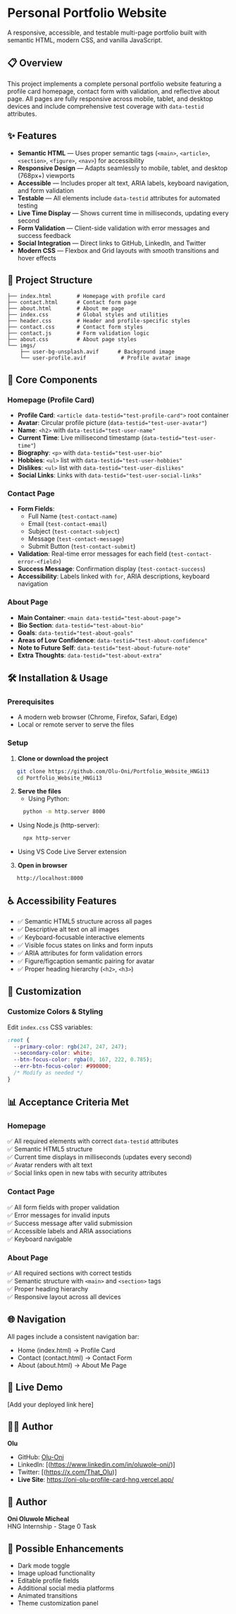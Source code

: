 # Personal Portfolio Website

A responsive, accessible, and testable multi-page portfolio built with semantic HTML, modern CSS, and vanilla JavaScript.

## 📋 Overview

This project implements a complete personal portfolio website featuring a profile card homepage, contact form with validation, and reflective about page. All pages are fully responsive across mobile, tablet, and desktop devices and include comprehensive test coverage with `data-testid` attributes.

## ✨ Features

- **Semantic HTML** — Uses proper semantic tags (`<main>`, `<article>`, `<section>`, `<figure>`, `<nav>`) for accessibility
- **Responsive Design** — Adapts seamlessly to mobile, tablet, and desktop (768px+) viewports
- **Accessible** — Includes proper alt text, ARIA labels, keyboard navigation, and form validation
- **Testable** — All elements include `data-testid` attributes for automated testing
- **Live Time Display** — Shows current time in milliseconds, updating every second
- **Form Validation** — Client-side validation with error messages and success feedback
- **Social Integration** — Direct links to GitHub, LinkedIn, and Twitter
- **Modern CSS** — Flexbox and Grid layouts with smooth transitions and hover effects

## 📁 Project Structure
```
├── index.html        # Homepage with profile card
├── contact.html      # Contact form page
├── about.html        # About me page
├── index.css         # Global styles and utilities
├── header.css        # Header and profile-specific styles
├── contact.css       # Contact form styles
├── contact.js        # Form validation logic
├── about.css         # About page styles
└── imgs/
    ├── user-bg-unsplash.avif      # Background image
    └── user-profile.avif           # Profile avatar image
```

## 🎯 Core Components

### Homepage (Profile Card)
- **Profile Card**: `<article data-testid="test-profile-card">` root container
- **Avatar**: Circular profile picture (`data-testid="test-user-avatar"`)
- **Name**: `<h2>` with `data-testid="test-user-name"`
- **Current Time**: Live millisecond timestamp (`data-testid="test-user-time"`)
- **Biography**: `<p>` with `data-testid="test-user-bio"`
- **Hobbies**: `<ul>` list with `data-testid="test-user-hobbies"`
- **Dislikes**: `<ul>` list with `data-testid="test-user-dislikes"`
- **Social Links**: Links with `data-testid="test-user-social-links"`

### Contact Page
- **Form Fields**:
  - Full Name (`test-contact-name`)
  - Email (`test-contact-email`)
  - Subject (`test-contact-subject`)
  - Message (`test-contact-message`)
  - Submit Button (`test-contact-submit`)
- **Validation**: Real-time error messages for each field (`test-contact-error-<field>`)
- **Success Message**: Confirmation display (`test-contact-success`)
- **Accessibility**: Labels linked with `for`, ARIA descriptions, keyboard navigation

### About Page
- **Main Container**: `<main data-testid="test-about-page">`
- **Bio Section**: `data-testid="test-about-bio"`
- **Goals**: `data-testid="test-about-goals"`
- **Areas of Low Confidence**: `data-testid="test-about-confidence"`
- **Note to Future Self**: `data-testid="test-about-future-note"`
- **Extra Thoughts**: `data-testid="test-about-extra"`

## 🛠️ Installation & Usage

### Prerequisites
- A modern web browser (Chrome, Firefox, Safari, Edge)
- Local or remote server to serve the files

### Setup

1. **Clone or download the project**
```bash
   git clone https://github.com/Olu-Oni/Portfolio_Website_HNGi13
   cd Portfolio_Website_HNGi13
```

2. **Serve the files**
   - Using Python:
```bash
     python -m http.server 8000
```
   - Using Node.js (http-server):
```bash
     npx http-server
```
   - Using VS Code Live Server extension

3. **Open in browser**
```
   http://localhost:8000
```

## ♿ Accessibility Features

- ✅ Semantic HTML5 structure across all pages
- ✅ Descriptive alt text on all images
- ✅ Keyboard-focusable interactive elements
- ✅ Visible focus states on links and form inputs
- ✅ ARIA attributes for form validation errors
- ✅ Figure/figcaption semantic pairing for avatar
- ✅ Proper heading hierarchy (`<h2>`, `<h3>`)

## 🎨 Customization

### Customize Colors & Styling
Edit `index.css` CSS variables:
```css
:root {
  --primary-color: rgb(247, 247, 247);
  --secondary-color: white;
  --btn-focus-color: rgba(0, 167, 222, 0.785);
  --err-btn-focus-color: #990000;
  /* Modify as needed */
}
```

## 📊 Acceptance Criteria Met

### Homepage
✅ All required elements with correct `data-testid` attributes  
✅ Semantic HTML5 structure  
✅ Current time displays in milliseconds (updates every second)  
✅ Avatar renders with alt text  
✅ Social links open in new tabs with security attributes  

### Contact Page
✅ All form fields with proper validation  
✅ Error messages for invalid inputs  
✅ Success message after valid submission  
✅ Accessible labels and ARIA associations  
✅ Keyboard navigable  

### About Page
✅ All required sections with correct testids  
✅ Semantic structure with `<main>` and `<section>` tags  
✅ Proper heading hierarchy  
✅ Responsive layout across all devices  

## 🌐 Navigation

All pages include a consistent navigation bar:
- Home (index.html) → Profile Card
- Contact (contact.html) → Contact Form
- About (about.html) → About Me Page

## 🔗 Live Demo

[Add your deployed link here]

## 👨‍💻 Author

**Olu**  
- GitHub: [Olu-Oni](https://github.com/Olu-Oni)
- LinkedIn: [(https://www.linkedin.com/in/oluwole-oni/)]
- Twitter: [(https://x.com/That_Olu)]
- **Live Site**: https://oni-olu-profile-card-hng.vercel.app/

## 👤 Author

**Oni Oluwole Micheal**  
HNG Internship - Stage 0 Task

## 🚀 Possible Enhancements

- Dark mode toggle
- Image upload functionality
- Editable profile fields
- Additional social media platforms
- Animated transitions
- Theme customization panel
